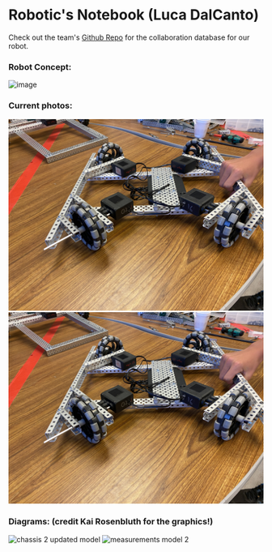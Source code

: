 # Robotic's Notebook (Luca DalCanto)

Check out the team's [Github Repo](https://github.com/Luca-Skyline/Ctrl-Alt-Defeat) for the collaboration database for our robot.

### Robot Concept:
![image](https://github.com/Luca-Skyline/Robotics-Notebook/assets/111649024/1d26e337-11e0-45f9-a4fa-61ab982d39be)

### Current photos:
![images/side_chassis.JPG](https://github.com/Luca-Skyline/Ctrl-Alt-Defeat/raw/fa414729e3f74d0d5329e4f7f616793d5b98eec3/images/side_chassis.JPG)
![top chassis](https://github.com/Luca-Skyline/Ctrl-Alt-Defeat/raw/fa414729e3f74d0d5329e4f7f616793d5b98eec3/images/side_chassis.JPG)

### Diagrams: (credit Kai Rosenbluth for the graphics!)
![chassis 2 updated model](https://github.com/Luca-Skyline/Ctrl-Alt-Defeat/assets/89172997/119f9b45-6d46-4d40-989b-26a7f9db8b8b)
![measurements model 2](https://github.com/Luca-Skyline/Ctrl-Alt-Defeat/assets/89172997/87e8406b-73c4-43c5-b939-80b0255f957a)

<style>
  font-family: cursive;
</style>
